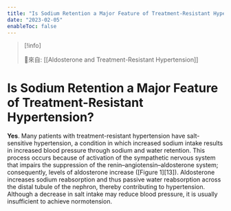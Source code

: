```yaml
---
title: "Is Sodium Retention a Major Feature of Treatment-Resistant Hypertension?"
date: "2023-02-05"
enableToc: false
---
```


> [!info] 
> 
> 🌱來自: [[Aldosterone and Treatment-Resistant Hypertension]]

# Is Sodium Retention a Major Feature of Treatment-Resistant Hypertension?

**Yes**. Many patients with treatment-resistant hypertension have salt-sensitive hypertension, a condition in which increased sodium intake results in increased blood pressure through sodium and water retention. This process occurs because of activation of the sympathetic nervous system that impairs the suppression of the renin–angiotensin–aldosterone system; consequently, levels of aldosterone increase ([Figure 1][13]). Aldosterone increases sodium reabsorption and thus passive water reabsorption across the distal tubule of the nephron, thereby contributing to hypertension. Although a decrease in salt intake may reduce blood pressure, it is usually insufficient to achieve normotension.

